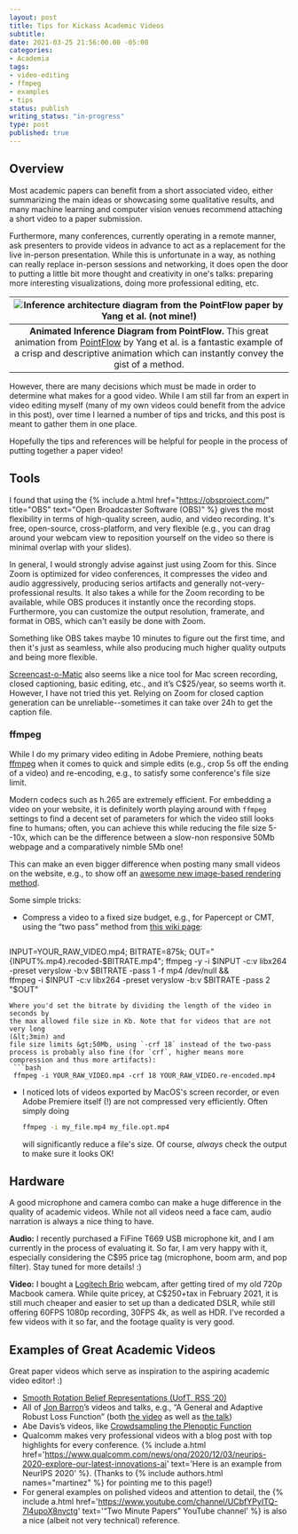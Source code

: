 ```yaml
---
layout: post
title: Tips for Kickass Academic Videos
subtitle: 
date: 2021-03-25 21:56:00.00 -05:00
categories:
- Academia
tags:
- video-editing
- ffmpeg
- examples
- tips
status: publish
writing_status: "in-progress"
type: post
published: true
---
```


## Overview

Most academic papers can benefit from a short associated video, either
summarizing the main ideas or showcasing some qualitative results, and many machine
learning and computer vision venues recommend attaching a short video to
a paper submission.

Furthermore, many conferences, currently operating in a remote manner, ask
presenters to provide videos in advance to act as a replacement for the
live in-person presentation. While this is unfortunate in a way, as nothing can really
replace in-person sessions and networking, it does open the door to putting
a little bit more thought and creativity in one's talks: preparing more
interesting visualizations, doing more professional editing, etc.

| ![Inference architecture diagram from the PointFlow paper by Yang et al. (not mine!)](/assets/images/guandao-yang-pointflow-inference-architecture.gif) |
|:--:| 
| **Animated Inference Diagram from PointFlow.** This great animation from [PointFlow](https://www.guandaoyang.com/PointFlow/) by Yang et al. is a fantastic example of a crisp and descriptive animation which can instantly convey the gist of a method. |

However, there are many decisions which must be made in order to determine what
makes for a good video.  While I am still far from an expert in video editing
myself (many of my own videos could benefit from the advice in this post), over
time I learned a number of tips and tricks, and this post is meant to
gather them in one place.

Hopefully the tips and references will be helpful for people in the process of
putting together a paper video!

<!--more-->

## Tools 

I found that using the {% include a.html href="https://obsproject.com/"
title="OBS" text="Open Broadcaster Software (OBS)" %} gives the most
flexibility in terms of high-quality screen, audio, and video recording. It's
free, open-source, cross-platform, and very flexible (e.g., you can drag around
your webcam view to reposition yourself on the video so there is minimal
overlap with your slides).

In general, I would strongly advise against just using Zoom for this. Since
Zoom is optimized for video conferences, it compresses the video and audio
aggressively, producing serios artifacts and generally not-very-professional
results. It also takes a while for the Zoom recording to be available, while
OBS produces it instantly once the recording stops. Furthermore, you can
customize the output resolution, framerate, and format in OBS, which can't
easily be done with Zoom.

Something like OBS takes maybe 10 minutes to figure out the first time, and
then it's just as seamless, while also producing much higher quality outputs and
being more flexible.

[Screencast-o-Matic](https://screencast-o-matic.com) also seems like a nice tool for
Mac screen recording, closed captioning, basic editing, etc., and it’s
C$25/year, so seems worth it. However, I have not tried this yet. Relying on
Zoom for closed caption generation can be unreliable--sometimes it can take
over 24h to get the caption file.

### ffmpeg
While I do my primary video editing in Adobe Premiere, nothing beats
[ffmpeg](http://ffmpeg.org/documentation.html) when it comes to quick and
simple edits (e.g., crop 5s off the ending of a video) and re-encoding, e.g.,
to satisfy some conference's file size limit.

Modern codecs such as h.265 are extremely efficient. For embedding a video on
your website, it is definitely worth playing around with `ffmpeg` settings to
find a decent set of parameters for which the video still looks fine to humans;
often, you can achieve this while reducing the file size 5--10x, which can be
the difference between a slow-non responsive 50Mb webpage and a comparatively
nimble 5Mb one!

This can make an even bigger difference when posting many small videos on the
website, e.g., to show off an [awesome new image-based rendering
method](https://phog.github.io/snerg/).

Some simple tricks:

 * Compress a video to a fixed size budget, e.g., for Papercept or CMT, using
   the “two pass” method from [this wiki page](https://trac.ffmpeg.org/wiki/Encode/H.264):
   ```bash
  INPUT=YOUR_RAW_VIDEO.mp4; BITRATE=875k; 
  OUT="{INPUT%.mp4}.recoded-$BITRATE.mp4"; 
  ffmpeg -y -i $INPUT -c:v libx264 -preset veryslow -b:v $BITRATE -pass 1 -f mp4 /dev/null && \
  ffmpeg -i $INPUT -c:v libx264 -preset veryslow -b:v $BITRATE -pass 2 "$OUT"
  ```
  Where you'd set the bitrate by dividing the length of the video in seconds by
  the max allowed file size in Kb. Note that for videos that are not very long
  (&lt;3min) and
  file size limits &gt;50Mb, using `-crf 18` instead of the two-pass process is probably also fine (for `crf`, higher means more compression and thus more artifacts):
   ```bash
   ffmpeg -i YOUR_RAW_VIDEO.mp4 -crf 18 YOUR_RAW_VIDEO.re-encoded.mp4
   ```
 * I noticed lots of videos exported by MacOS's screen recorder, or even Adobe
   Premiere itself (!) are not compressed very efficiently. Often simply
   doing
   ```bash
   ffmpeg -i my_file.mp4 my_file.opt.mp4
   ```
   will significantly reduce a file's size. Of course, *always* check the
   output to make sure it looks OK!


## Hardware

A good microphone and camera combo can make a huge difference in the quality of
academic videos. While not all videos need a face cam, audio narration is
always a nice thing to have.

**Audio:** I recently purchased a FiFine T669 USB microphone kit, and I am
currently in the process of evaluating it. So far, I am very happy with it,
especially considering the C$95 price tag (microphone, boom arm, and pop filter).
Stay tuned for more details! :)

**Video:** I bought a [Logitech Brio](https://www.logitech.com/en-ca/products/webcams/brio-4k-hdr-webcam.960-001105.html) webcam, after getting tired of my old 720p Macbook camera. While quite pricey, at C$250+tax in February 2021, it is still much cheaper and easier to set up than a dedicated DSLR, while still offering 60FPS 1080p recording, 30FPS 4k, as well as HDR. I've recorded a few videos with it so far, and the footage quality is very good.

<!--
That being said, it's still a little frustrating that we only get 30FPS 4k with
a standalone camera, whereas most decent phones do 60FPS+ 4k these days, but eh,
you can't have it all I guess.
-->


## Examples of Great Academic Videos

Great paper videos which serve as inspiration to the aspiring academic video
editor! :)
 * [Smooth Rotation Belief Representations (UofT, RSS ‘20)](https://www.youtube.com/watch?v=iEp6amPkkKw)
 * All of [Jon Barron](https://jonbarron.info/)’s videos and talks, e.g., 
   “A General and Adaptive Robust Loss Function” (both [the
   video](https://youtu.be/BmNKbnF69eY) as well as [the talk](https://www.youtube.com/watch?v=4IInDT_S0ow&t=37m22s))
 * Abe Davis’s videos, like [Crowdsampling the Plenoptic
     Function](https://www.youtube.com/watch?v=MAVFKWX8LYo)
 * Qualcomm makes very professional videos with a blog post with top highlights
for every conference. {% include a.html href='https://www.qualcomm.com/news/onq/2020/12/03/neurips-2020-explore-our-latest-innovations-ai' text='Here is an example from NeurIPS 2020' %}. (Thanks to 
  {% include authors.html names="martinez" %}
  for pointing me to this page!)
 * For general examples on polished videos and attention to detail, the {% include a.html href='https://www.youtube.com/channel/UCbfYPyITQ-7l4upoX8nvctg' text='“Two Minute Papers” YouTube channel' %} is also a nice (albeit not very technical) reference.

<!-- More of a note to self.

**Audio:** Some animations may benefit from subtle sound effects. We could also
look into very low-volume royalty-free music to add to the videos.

-->




